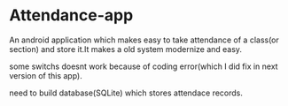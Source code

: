 # Attendance-app
An android application which makes easy to take attendance of a class(or section) and store it.It makes a old system modernize  and easy.


some switchs doesnt work because of coding error(which I did fix in next version of this app).

need to build database(SQLite) which stores attendace records.
